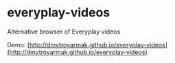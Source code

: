 everyplay-videos
================

Alternative browser of Everyplay videos

Demo: [http://dmytroyarmak.github.io/everyplay-videos](http://dmytroyarmak.github.io/everyplay-videos)
